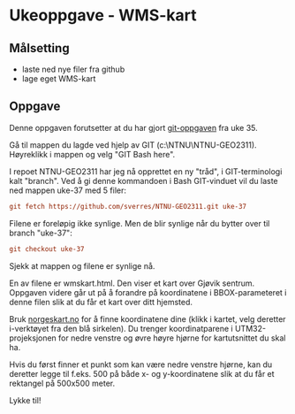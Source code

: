 # Ukeoppgave - WMS-kart

## Målsetting

- laste ned nye filer fra github
- lage eget WMS-kart

## Oppgave

Denne oppgaven forutsetter at du har gjort [git-oppgaven](./git.html) fra uke 35.

Gå til mappen du lagde ved hjelp av GIT (c:\NTNU\NTNU-GEO2311).
Høyreklikk i mappen og velg "GIT Bash here".

I repoet NTNU-GEO2311 har jeg nå opprettet en ny "tråd", i GIT-terminologi kalt "branch". 
Ved å gi denne kommandoen i Bash GIT-vinduet vil du laste ned mappen uke-37 med 5 filer:

```ini
git fetch https://github.com/sverres/NTNU-GEO2311.git uke-37
```

Filene er foreløpig ikke synlige. Men de blir synlige når du bytter over til branch "uke-37":

```ini
git checkout uke-37
```

Sjekk at mappen og filene er synlige nå.

En av filene er wmskart.html. Den viser et kart over Gjøvik sentrum.
Oppgaven videre går ut på å forandre på koordinatene i BBOX-parameteret i 
denne filen slik at du får et kart over ditt hjemsted.

Bruk [norgeskart.no](https://norgeskart.no) for å finne koordinatene dine
(klikk i kartet, velg deretter i-verktøyet fra den blå sirkelen). Du trenger koordinatparene i UTM32-projeksjonen for nedre venstre og øvre høyre hjørne for kartutsnittet du skal ha. 

Hvis du først finner et punkt som kan være nedre venstre hjørne, kan du deretter legge til f.eks. 500 på både x- og y-koordinatene slik at du får et rektangel på 500x500 meter.

Lykke til!
